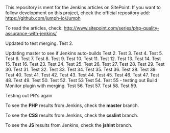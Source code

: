 This repository is ment for the Jenkins articles on SitePoint. If you want to follow development on this project, check the official repository add: https://github.com/jumph-io/Jumph

To read the articles, check: http://www.sitepoint.com/series/php-quality-assurance-with-jenkins/

Updated to test merging.
Test 2.

Updating master to see if Jenkins auto-builds
Test 2.
Test 3.
Test 4.
Test 5.
Test 6.
Test 7.
Test 8.
Test 9.
Test 10.
Test 11.
Test 12.
Test 13.
Test 14.
Test 15.
Test 16.
Test 23.
Test 24.
Test 25.
Test 26.
Test 27.
Test 28.
Test 29.
Test 30.
Test 31.
Test 32.
Test 33.
Test 34.
Test 35.
Test 36.
Test 38.
Test 39.
Test 40.
Test 41.
Test 42.
Test 43.
Test 44.
Test 45.
Test 46.
Test 47.
Test 48.
Test 49.
Test 50.
Test 52.
Test 53
Test 54.
Test 55 - testing out Build Monitor plugin with merging.
Test 56.
Test 57.
Test 58.
Test 59.

Testing out PR's again

To see the **PHP** results from Jenkins, check the **master** branch.

To see the **CSS** results from Jenkins, check the **csslint** branch.

To see the **JS** results from Jenkins, check the **jshint** branch.
